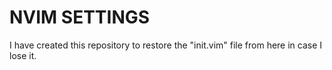 # NVIM SETTINGS
I have created this repository to restore the "init.vim" file from here in case I lose it.
